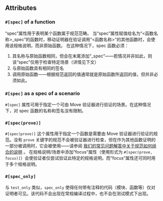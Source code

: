## Attributes

### `#[spec]` of a function

“spec”属性用于表明某个函数属于规范范畴。
当“spec”属性赋值给名为“<函数名称>_spec”的函数时，移动证明器在验证调用“<函数名称>”的其他函数时，会使用该规格说明，而非原始函数。
在这种情况下，spec 函数必须：

1. 其名称与原始函数相同，但会在末尾添加“_spec”——若情况并非如此，则该“spec”仅用于检查特定场景（详情见下文）
2. 与原始函数具有相同的签名
3. 调用原始函数——根据规范返回的值通常就是原始函数所返回的值，但并非必须如此。

### `#[spec]` as a spec of a scenario

`#[spec]` 属性可用于指定一个可由 Move 验证器进行验证的场景。在这种情况下，对 spec 函数的名称和签名没有限制。
### `#[spec(prove)]`

`#[spec(prove)]` 这个属性用于指定一个函数是需要由 Move 验证器进行验证的规范。没有 `prove` 关键字的规范不会被验证器进行检查，但在作为其他函数证明的一部分被调用时，它会被使用——请参阅 [我们的常见问题解答中关于规范如何组合的说明](https://www.notion.so/Sui-Prover-FAQ-1d5159bbd66d80b3bd4ee7de42fd7ead?pvs=21) 。
在规格说明/场景中添加“focus”属性（使用形式为 `#[spec(prove, focus)]`）会使验证者仅尝试验证此特定的规格说明。而“focus”属性还可同时用于多个规格说明。
### `#[spec_only]`

与 `test_only` 类似，`spec_only` 使得任何带有注释的代码（模块、函数等）仅对证明者可见。该代码不会出现在常规编译过程中，也不会在测试模式下出现。